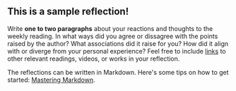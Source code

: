 ## This is a sample reflection! 

Write **one to two paragraphs** about your reactions and thoughts to the weekly reading. In what ways did you agree or dissagree with the points raised by the author? What associations did it raise for you? How did it align with or diverge from your personal experience? Feel free to include [links](http://formandcode.com/) to other relevant readings, videos, or works in your reflection.

The reflections can be written in Markdown. Here's some tips on how to get started: [Mastering Markdown](https://guides.github.com/features/mastering-markdown).